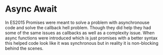 # Async Await

In ES2015 Promises were meant to solve a problem with asynchronouse code and solve the callback hell problem. Though they did help they had some of the same issues as callbacks as well as a complexity issue. When async functions were introduced which is just promises with a better syntax this helped code look like it was synchronous but in reality it is non-blocking behind the scenes.

